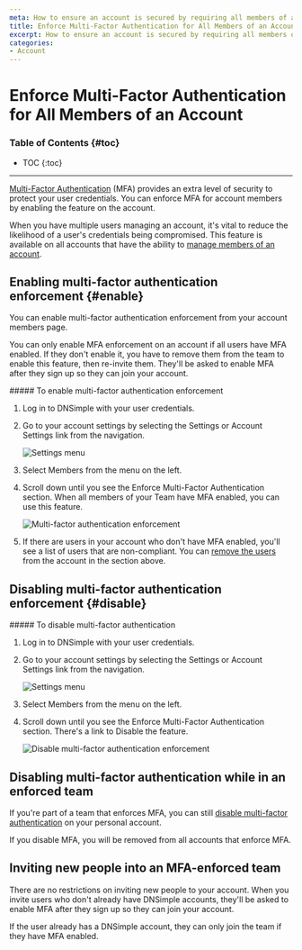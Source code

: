 ```yaml
---
meta: How to ensure an account is secured by requiring all members of an account to use Multi-Factor Authentication.
title: Enforce Multi-Factor Authentication for All Members of an Account
excerpt: How to ensure an account is secured by requiring all members of an account to use Multi-Factor Authentication.
categories:
- Account
---
```


# Enforce Multi-Factor Authentication for All Members of an Account

### Table of Contents {#toc}

* TOC
{:toc}

---

[Multi-Factor Authentication](/articles/multi-factor-authentication/) (MFA) provides an extra level of security to protect your user credentials. You can enforce MFA for account members by enabling the feature on the account.

When you have multiple users managing an account, it's vital to reduce the likelihood of a user's credentials being compromised. This feature is available on all accounts that have the ability to [manage members of an account](/articles/account-users/).

## Enabling multi-factor authentication enforcement {#enable}

You can enable multi-factor authentication enforcement from your account members page.

You can only enable MFA enforcement on an account if all users have MFA enabled. If they don't enable it, you have to remove them from the team to enable this feature, then re-invite them. They'll be asked to enable MFA after they sign up so they can join your account.

<div class="section-steps" markdown="1">
##### To enable multi-factor authentication enforcement

1.  Log in to DNSimple with your user credentials.
1.  Go to your account settings by selecting the <label>Settings</label> or <label>Account Settings</label> link from the navigation.

    ![Settings menu](/files/account-settings-access.jpg)

1.  Select <label>Members</label> from the menu on the left.
1.  Scroll down until you see the <label>Enforce Multi-Factor Authentication</label> section. When all members of your Team have MFA enabled, you can use this feature.

    ![Multi-factor authentication enforcement](/files/account-2fa-enforcement.png)

1.  If there are users in your account who don't have MFA enabled, you'll see a list of users that are non-compliant. You can [remove the users](/articles/account-users/#removing-members-from-an-account) from the account in the section above.
</div>


## Disabling multi-factor authentication enforcement {#disable}

<div class="section-steps" markdown="1">
##### To disable multi-factor authentication

1.  Log in to DNSimple with your user credentials.
1.  Go to your account settings by selecting the <label>Settings</label> or <label>Account Settings</label> link from the navigation.

    ![Settings menu](/files/account-settings-access.jpg)

1.  Select <label>Members</label> from the menu on the left.
1.  Scroll down until you see the <label>Enforce Multi-Factor Authentication</label> section. There's a link to <label>Disable</label> the feature.

    ![Disable multi-factor authentication enforcement](/files/account-disable-2fa-enforcement.png)
</div>


## Disabling multi-factor authentication while in an enforced team

If you're part of a team that enforces MFA, you can still [disable multi-factor authentication](/articles/multi-factor-authentication/#disable) on your personal account.

<warning>
If you disable MFA, you will be removed from all accounts that enforce MFA.
</warning>


## Inviting new people into an MFA-enforced team

There are no restrictions on inviting new people to your account. When you invite users who don't already have DNSimple accounts, they'll be asked to enable MFA after they sign up so they can join your account.

If the user already has a DNSimple account, they can only join the team if they have MFA enabled. 
